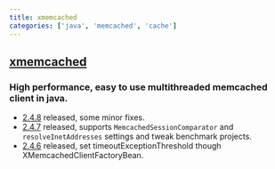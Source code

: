 ```yaml
---
title: xmemcached
categories: ['java', 'memcached', 'cache']
---
```

## [xmemcached](https://github.com/killme2008/xmemcached)

### High performance, easy to use multithreaded memcached client in java. 


* [2.4.8](https://github.com/killme2008/xmemcached/releases/tag/xmemcached-2.4.8) released, some minor fixes.
* [2.4.7](https://github.com/killme2008/xmemcached/releases/tag/xmemcached-2.4.7) released, supports `MemcachedSessionComparator` and `resolveInetAddresses` settings and tweak benchmark projects.
* [2.4.6](https://github.com/killme2008/xmemcached/releases/tag/xmemcached-2.4.6) released, set timeoutExceptionThreshold though XMemcachedClientFactoryBean.
